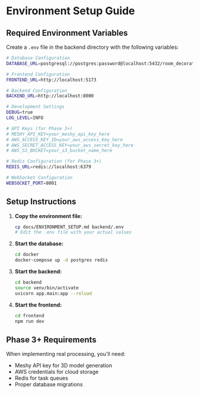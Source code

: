 # Environment Setup Guide

## Required Environment Variables

Create a `.env` file in the backend directory with the following variables:

```bash
# Database Configuration
DATABASE_URL=postgresql://postgres:password@localhost:5432/room_decorator

# Frontend Configuration
FRONTEND_URL=http://localhost:5173

# Backend Configuration
BACKEND_URL=http://localhost:8000

# Development Settings
DEBUG=true
LOG_LEVEL=INFO

# API Keys (for Phase 3+)
# MESHY_API_KEY=your_meshy_api_key_here
# AWS_ACCESS_KEY_ID=your_aws_access_key_here
# AWS_SECRET_ACCESS_KEY=your_aws_secret_key_here
# AWS_S3_BUCKET=your_s3_bucket_name_here

# Redis Configuration (for Phase 3+)
REDIS_URL=redis://localhost:6379

# WebSocket Configuration
WEBSOCKET_PORT=8001
```

## Setup Instructions

1. **Copy the environment file:**
   ```bash
   cp docs/ENVIRONMENT_SETUP.md backend/.env
   # Edit the .env file with your actual values
   ```

2. **Start the database:**
   ```bash
   cd docker
   docker-compose up -d postgres redis
   ```

3. **Start the backend:**
   ```bash
   cd backend
   source venv/bin/activate
   uvicorn app.main:app --reload
   ```

4. **Start the frontend:**
   ```bash
   cd frontend
   npm run dev
   ```

## Phase 3+ Requirements

When implementing real processing, you'll need:
- Meshy API key for 3D model generation
- AWS credentials for cloud storage
- Redis for task queues
- Proper database migrations
